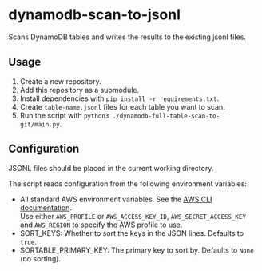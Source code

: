 # dynamodb-scan-to-jsonl

Scans DynamoDB tables and writes the results to the existing jsonl files.

## Usage

1. Create a new repository.
2. Add this repository as a submodule.
3. Install dependencies with `pip install -r requirements.txt`.
4. Create `table-name.jsonl` files for each table you want to scan.
5. Run the script with `python3 ./dynamodb-full-table-scan-to-git/main.py`.

## Configuration

JSONL files should be placed in the current working directory.

The script reads configuration from the following environment variables:

- All standard AWS environment variables. See the [AWS CLI documentation](https://docs.aws.amazon.com/cli/latest/userguide/cli-configure-envvars.html).  
  Use either `AWS_PROFILE` or `AWS_ACCESS_KEY_ID`, `AWS_SECRET_ACCESS_KEY` and
  `AWS_REGION` to specify the AWS profile to use.
- SORT_KEYS: Whether to sort the keys in the JSON lines. Defaults to `true`.
- SORTABLE_PRIMARY_KEY: The primary key to sort by. Defaults to `None`
  (no sorting).
